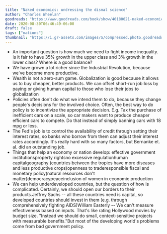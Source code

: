 ```yaml
---
title: "Naked economics: undressing the dismal science"
author: "Charles Wheelan"
goodreads: "https://www.goodreads.com/book/show/40180021-naked-economics"
date: 2020-08-30T06:46:49-06:00
draft: false
tags: ["nations"]
thumbnail: "https://i.gr-assets.com/images/S/compressed.photo.goodreads.com/books/1529039596l/40180021.jpg"
---
```


- An important question is how much we need to fight income inequality. Is it fair to have 35% growth in the upper class and 3% growth in the lower class? Where is a good balance?
- We have grown a lot richer since the Industrial Revolution, because we've become more productive.
- Wealth is not a zero-sum game. Globalization is good because it allows us to buy cheaper, better products.
  We can offset short-run job loss by paying or giving human capital to those who lose their jobs to globalization
- Policies often don't do what we intend them to do, because they change people's decisions for the involved choice. Often, the best way to do policy is to incentivize the appropriate decision.
  E.g. Tax the purchase of inefficient cars on a scale, so car makers want to produce cheaper efficient cars to compete.
  Do that instead of simply banning cars with 18 mpg or less.
- The Fed's job is to control the availability of credit through setting their interest rates, so banks who borrow from them can adjust their interest rates accordingly. It's really hard with so many factors, but Bernanke et. al. did an outstanding job.
- Things that help an economy or nation develop:
  effective government institutionsproperty rightsno excessive regulationhuman capitalgeography (countries between the tropics have more diseases and less productive crops)openness to traderesponsible fiscal and monetary policy(natural resources don't matter)democracypeaceinclusion of women in economic production
- We can help underdeveloped countries, but the question of how is complicated.
  Certainly, we should open our borders to their products.Jeffrey Sachs -- all these countries need is capital, so developed countries should invest in them (e.g. through comprehensively fighting AIDS)William Easterly -- We can't measure effectiveness based on inputs. That's like rating Hollywood movies by budget size. "Instead we should do small, context-sensitive projects with measurable benefits."But most of the developing world's problems come from bad government policy.
